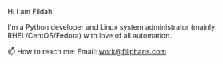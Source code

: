 Hi I am Fildah

I'm a Python developer and Linux system administrator (mainly RHEL/CentOS/Fedora) with love of all automation.

📫 How to reach me:
Email: work@filiphans.com
